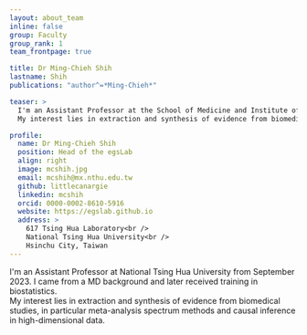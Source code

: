 ```yaml
---
layout: about_team
inline: false
group: Faculty
group_rank: 1
team_frontpage: true

title: Dr Ming-Chieh Shih
lastname: Shih
publications: "author^=*Ming-Chieh*"

teaser: >
  I'm an Assistant Professor at the School of Medicine and Institute of Statistics in National Tsing Hua University from September 2023.  I came from a MD background and later received training in biostatistics.  
  My interest lies in extraction and synthesis of evidence from biomedical studies, in particular meta-analysis spectrum methods and causal inference in high-dimensional data.

profile:
  name: Dr Ming-Chieh Shih
  position: Head of the egsLab
  align: right
  image: mcshih.jpg
  email: mcshih@mx.nthu.edu.tw
  github: littlecanargie
  linkedin: mcshih
  orcid: 0000-0002-8610-5916
  website: https://egslab.github.io
  address: >
    617 Tsing Hua Laboratory<br />
    National Tsing Hua University<br />
    Hsinchu City, Taiwan
---
```


I'm an Assistant Professor at National Tsing Hua University from September 2023. I came from a MD background and later received training in biostatistics.  
My interest lies in extraction and synthesis of evidence from biomedical studies, in particular meta-analysis spectrum methods and causal inference in high-dimensional data.
